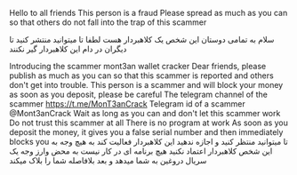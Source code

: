 Hello to all friends
This person is a fraud
Please spread as much as you can so that others do not fall into the trap of this scammer

سلام به تمامی دوستان
این شخص یک کلاهبردار هست
لطفا تا میتوانید منتشر کنید تا دیگران در دام این کلاهبردار گیر نکنند

Introducing the scammer
mont3an wallet cracker
Dear friends, please publish as much as you can so that this scammer is reported and others don't get into trouble.
This person is a scammer and will block your money as soon as you deposit, please be careful
The telegram channel of the scammer
https://t.me/MonT3anCrack
Telegram id of a scammer
@Mont3anCrack
Wait as long as you can and don't let this scammer work
Do not trust this scammer at all
There is no program at work
As soon as you deposit the money, it gives you a false serial number and then immediately blocks you
تا میتوانید منتظر کنید و اجازه ندهید این کلاهبردار فعالیت کند
به هیچ وجه به این شخص کلاهبردار اعتماد نکنید
هیچ برنامه ای در کار نیست 
به محض وارز وجه یک سریال دروغین به شما میدهد و بعد بلافاصله شما را بلاک میکند
